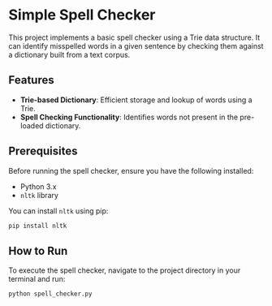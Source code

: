 # Simple Spell Checker

This project implements a basic spell checker using a Trie data structure. It can identify misspelled words in a given sentence by checking them against a dictionary built from a text corpus.

## Features

- **Trie-based Dictionary**: Efficient storage and lookup of words using a Trie.
- **Spell Checking Functionality**: Identifies words not present in the pre-loaded dictionary.

## Prerequisites

Before running the spell checker, ensure you have the following installed:

- Python 3.x
- `nltk` library

You can install `nltk` using pip:

```bash
pip install nltk
```

## How to Run
To execute the spell checker, navigate to the project directory in your terminal and run:

```bash
python spell_checker.py
```